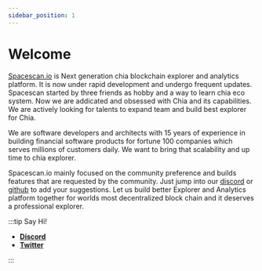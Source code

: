 ```yaml
---
sidebar_position: 1
---
```


# Welcome

[Spacescan.io](https://www.spacescan.io/) is Next generation chia blockchain explorer and analytics platform. 
It is now under rapid development and undergo frequent updates. Spacescan started by three friends as hobby and a way to learn chia eco system. Now we are addicated and obsessed with Chia and its capabilities.  We are actively looking for talents to expand team and build best explorer for Chia. 

We are software developers and architects with 15 years of experience in building financial software products for fortune 100 companies which serves millions of customers daily. We want to bring that scalability and up time to chia explorer.

Spacescan.io mainly focused on the community preference and builds features that are requested by the community.
Just jump into our [discord](https://discord.gg/Bb4sj3Bg9P) or [github](https://github.com/spacescan-io/web/issues) to add your suggestions.
Let us build better Explorer and Analytics platform together for worlds most decentralized block chain and it deserves a professional explorer. 

:::tip Say Hi!

 * [**Discord**](https://discord.gg/Bb4sj3Bg9P)
 * [**Twitter**](https://twitter.com/spacescan_io)

:::
